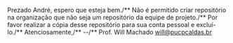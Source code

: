 Prezado André, espero que esteja bem./**
Não é permitido criar repositório na organização que não seja um repositório da equipe de projeto./**
Por favor realizar a cópia desse repositório para sua conta pessoal e excluí-lo./**
Atenciosamente,/**
--/**
Prof. Will Machado
will@pucpcaldas.br
